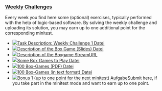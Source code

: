 ### [Weekly Challenges](https://moodle.jku.at/jku/course/view.php?id=10258#section-3)

Every week you find here some (optional) exercises, typically performed with the help of logic-based software. By solving the weekly challenge and uploading its solution, you may earn up to one additional point for the corresponding minitest.  



* [![](https://moodle.jku.at/jku/theme/image.php/classic/core/1600773234/f/pdf-24)Task Description: Weekly Challenge 1 Datei](https://moodle.jku.at/jku/mod/resource/view.php?id=4107095)
* [![](https://moodle.jku.at/jku/theme/image.php/classic/core/1600773234/f/pdf-24)Description of the Box Game (Slides) Datei](https://moodle.jku.at/jku/mod/resource/view.php?id=4398493)
* [![](https://moodle.jku.at/jku/theme/image.php/classic/streamurl/1600773234/icon)Description of the Boxgame StreamURL](https://moodle.jku.at/jku/mod/streamurl/view.php?id=4398492)
* [![](https://moodle.jku.at/jku/theme/image.php/classic/core/1600773234/f/pdf-24)Some Box Games to Play  Datei](https://moodle.jku.at/jku/mod/resource/view.php?id=4398494)
* [![](https://moodle.jku.at/jku/theme/image.php/classic/core/1600773234/f/pdf-24)100 Box-Games (PDF) Datei](https://moodle.jku.at/jku/mod/resource/view.php?id=4107096)
* [![](https://moodle.jku.at/jku/theme/image.php/classic/core/1600773234/f/text-24)100 Box-Games (in text format) Datei](https://moodle.jku.at/jku/mod/resource/view.php?id=4107097)
* [![](https://moodle.jku.at/jku/theme/image.php/classic/assign/1600773234/icon)Bonus 1 (up to one point for the next minitest) Aufgabe](https://moodle.jku.at/jku/mod/assign/view.php?id=4107098)Submit here, if you take part in the minitest mode and want to earn up to one point.   




